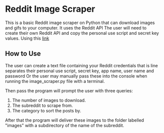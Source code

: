 # Reddit Image Scraper

This is a basic Reddit image scraper on Python that can download images and gifs to your computer.
It uses the Reddit API
The user will need to create their own Reddit API and copy the personal use script and secret key values.
Using this [link](https://www.reddit.com/prefs/apps)

## How to Use
The user can create a text file containing your Reddit credentials that is line separates their personal use script, secret key, app name, user name and password
Or the user may manually pass these into the console when running the image_scraper.py file with a terminal.

Then pass the program will prompt the user with three queries:
1. The number of images to download.
2. The subreddit to scrape from.
3. The category to sort the posts by.

After that the program will deliver these images to the folder labelled "images" with a subdirectory of the name of the subreddit.
